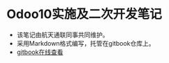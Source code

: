# Odoo10实施及二次开发笔记



- 该笔记由航天通联同事共同维护。
- 采用Markdown格式编写，托管在gitbook仓库上。
- [gitbook在线查看](https://bestchu.gitbooks.io/odoo10/content/)

